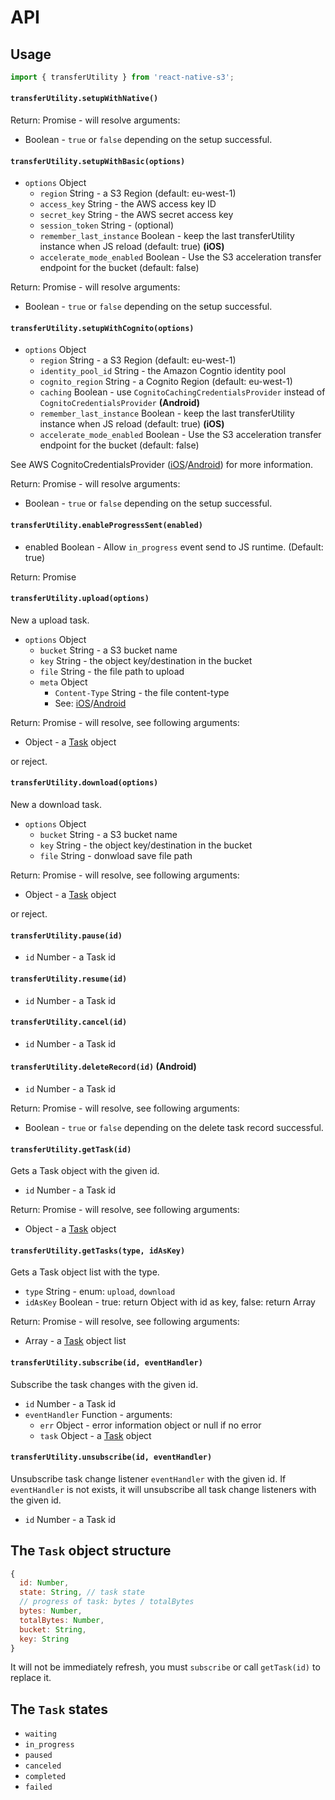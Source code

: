 # API

## Usage

```js
import { transferUtility } from 'react-native-s3';
```

#### `transferUtility.setupWithNative()`

Return: Promise - will resolve arguments:
* Boolean - `true` or `false` depending on the setup successful.

#### `transferUtility.setupWithBasic(options)`

* `options` Object
  * `region` String - a S3 Region (default: eu-west-1)
  * `access_key` String - the AWS access key ID
  * `secret_key` String - the AWS secret access key
  * `session_token` String - (optional)
  * `remember_last_instance` Boolean - keep the last transferUtility instance when JS reload (default: true) __(iOS)__
  * `accelerate_mode_enabled` Boolean - Use the S3 acceleration transfer endpoint for the bucket (default: false)

Return: Promise - will resolve arguments:
* Boolean - `true` or `false` depending on the setup successful.

#### `transferUtility.setupWithCognito(options)`

* `options` Object
  * `region` String - a S3 Region (default: eu-west-1)
  * `identity_pool_id` String - the Amazon Cogntio identity pool
  * `cognito_region` String - a Cognito Region (default: eu-west-1)
  * `caching` Boolean - use `CognitoCachingCredentialsProvider` instead of `CognitoCredentialsProvider` __(Android)__
  * `remember_last_instance` Boolean - keep the last transferUtility instance when JS reload (default: true) __(iOS)__
  * `accelerate_mode_enabled` Boolean - Use the S3 acceleration transfer endpoint for the bucket (default: false)

See AWS CognitoCredentialsProvider ([iOS](http://docs.aws.amazon.com/AWSiOSSDK/latest/Classes/AWSCognitoCredentialsProvider.html)/[Android](http://docs.aws.amazon.com/AWSAndroidSDK/latest/javadoc/com/amazonaws/auth/CognitoCredentialsProvider.html)) for more information.

Return: Promise - will resolve arguments:
* Boolean - `true` or `false` depending on the setup successful.

#### `transferUtility.enableProgressSent(enabled)`

* enabled Boolean - Allow `in_progress` event send to JS runtime. (Default: true)

Return: Promise

#### `transferUtility.upload(options)`

New a upload task.

* `options` Object
  * `bucket` String - a S3 bucket name
  * `key` String - the object key/destination in the bucket
  * `file` String - the file path to upload
  * `meta` Object
    * `Content-Type` String - the file content-type
    * See: [iOS](http://docs.aws.amazon.com/AWSiOSSDK/latest/Classes/AWSS3TransferUtilityExpression.html#//api/name/requestHeaders)/[Android](http://docs.aws.amazon.com/AWSAndroidSDK/latest/javadoc/com/amazonaws/services/s3/model/ObjectMetadata.html#addUserMetadata-java.lang.String-java.lang.String-)

Return: Promise - will resolve, see following arguments:
* Object - a [Task](#the-task-object-structure) object

or reject.

#### `transferUtility.download(options)`

New a download task.

* `options` Object
  * `bucket` String - a S3 bucket name
  * `key` String - the object key/destination in the bucket
  * `file` String - donwload save file path

Return: Promise - will resolve, see following arguments:
* Object - a [Task](#the-task-object-structure) object

or reject.

#### `transferUtility.pause(id)`

* `id` Number - a Task id

#### `transferUtility.resume(id)`

* `id` Number - a Task id

#### `transferUtility.cancel(id)`

* `id` Number - a Task id

#### `transferUtility.deleteRecord(id)` __(Android)__

* `id` Number - a Task id

Return: Promise - will resolve, see following arguments:
* Boolean - `true` or `false` depending on the delete task record successful.

#### `transferUtility.getTask(id)`

Gets a Task object with the given id.

* `id` Number - a Task id

Return: Promise - will resolve, see following arguments:
* Object - a [Task](#the-task-object-structure) object

#### `transferUtility.getTasks(type, idAsKey)`

Gets a Task object list with the type.

* `type` String - enum: `upload`, `download`
* `idAsKey` Boolean - true: return Object with id as key, false: return Array

Return: Promise - will resolve, see following arguments:
* Array - a [Task](#the-task-object-structure) object list

#### `transferUtility.subscribe(id, eventHandler)`

Subscribe the task changes with the given id.

* `id` Number - a Task id
* `eventHandler` Function - arguments:
  * `err` Object - error information object or null if no error 
  * `task` Object - a [Task](#the-task-object-structure) object

#### `transferUtility.unsubscribe(id, eventHandler)`

Unsubscribe task change listener `eventHandler` with the given id.
If `eventHandler` is not exists, it will unsubscribe all task change listeners with the given id.

* `id` Number - a Task id

## The `Task` object structure

```js
{
  id: Number,
  state: String, // task state
  // progress of task: bytes / totalBytes
  bytes: Number,
  totalBytes: Number,
  bucket: String,
  key: String
}
```

It will not be immediately refresh, you must `subscribe` or call `getTask(id)` to replace it.

## The `Task` states

* `waiting`
* `in_progress`
* `paused`
* `canceled`
* `completed`
* `failed`
